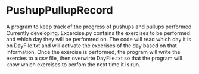 # PushupPullupRecord
A program to keep track of the progress of pushups and pullups performed.  Currently developing.
Excercise.py contains the exercises to be performed and which day they will be perfomred on.  The code will read which
day it is on DayFile.txt and will activate the excerises of the day based on that information.  Once the exercise is performed,
the program will write the exercies to a csv file, then overwirte DayFile.txt so that the program will know which exercises
to perfom the next time it is run.
